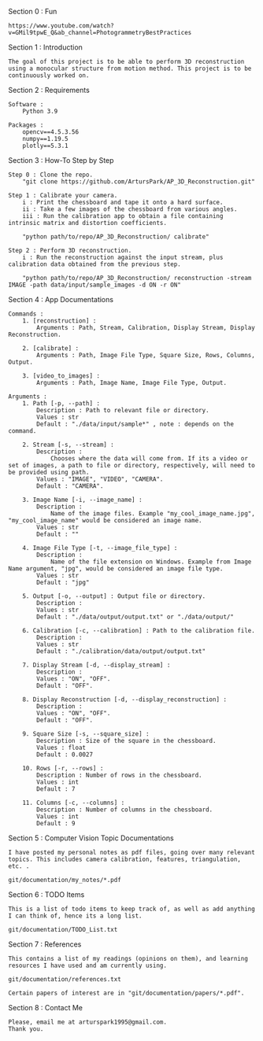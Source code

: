 Section 0 : Fun

    https://www.youtube.com/watch?v=GMil9tpwE_Q&ab_channel=PhotogrammetryBestPractices

Section 1 : Introduction

    The goal of this project is to be able to perform 3D reconstruction using a monocular structure from motion method. This project is to be continuously worked on.

Section 2 : Requirements

    Software :
    	Python 3.9

    Packages :
    	opencv==4.5.3.56
    	numpy==1.19.5
    	plotly==5.3.1

Section 3 : How-To Step by Step

    Step 0 : Clone the repo.
    	"git clone https://github.com/ArtursPark/AP_3D_Reconstruction.git"

    Step 1 : Calibrate your camera.
    	i : Print the chessboard and tape it onto a hard surface.
    	ii : Take a few images of the chessboard from various angles.
    	iii : Run the calibration app to obtain a file containing intrinsic matrix and distortion coefficients.

		"python path/to/repo/AP_3D_Reconstruction/ calibrate"

    Step 2 : Perform 3D reconstruction.
    	i : Run the reconstruction against the input stream, plus calibration data obtained from the previous step.
		
		"python path/to/repo/AP_3D_Reconstruction/ reconstruction -stream IMAGE -path data/input/sample_images -d ON -r ON"

Section 4 : App Documentations

    Commands :
    	1. [reconstruction] :
    		Arguments : Path, Stream, Calibration, Display Stream, Display Reconstruction.

    	2. [calibrate] :
    		Arguments : Path, Image File Type, Square Size, Rows, Columns, Output.

    	3. [video_to_images] :
    		Arguments : Path, Image Name, Image File Type, Output.

    Arguments :
    	1. Path [-p, --path] :
    		Description : Path to relevant file or directory.
    		Values : str
    		Default : "./data/input/sample*" , note : depends on the command.

    	2. Stream [-s, --stream] :
    		Description :
    			Chooses where the data will come from. If its a video or set of images, a path to file or directory, respectively, will need to be provided using path.
    		Values : "IMAGE", "VIDEO", "CAMERA".
    		Default : "CAMERA".

    	3. Image Name [-i, --image_name] :
    		Description :
    			Name of the image files. Example "my_cool_image_name.jpg", "my_cool_image_name" would be considered an image name.
    		Values : str
    		Default : ""

    	4. Image File Type [-t, --image_file_type] :
    		Description :
    			Name of the file extension on Windows. Example from Image Name argument, "jpg", would be considered an image file type.
    		Values : str
    		Default : "jpg"

    	5. Output [-o, --output] : Output file or directory.
    		Description :
    		Values : str
    		Default : "./data/output/output.txt" or "./data/output/"

    	6. Calibration [-c, --calibration] : Path to the calibration file.
    		Description :
    		Values : str
    		Default : "./calibration/data/output/output.txt"

    	7. Display Stream [-d, --display_stream] :
    		Description :
    		Values : "ON", "OFF".
    		Default : "OFF".

    	8. Display Reconstruction [-d, --display_reconstruction] :
    		Description :
    		Values : "ON", "OFF".
    		Default : "OFF".

    	9. Square Size [-s, --square_size] :
    		Description : Size of the square in the chessboard.
    		Values : float
    		Default : 0.0027

    	10. Rows [-r, --rows] :
    		Description : Number of rows in the chessboard.
    		Values : int
    		Default : 7

    	11. Columns [-c, --columns] :
    		Description : Number of columns in the chessboard.
    		Values : int
    		Default : 9

Section 5 : Computer Vision Topic Documentations

    I have posted my personal notes as pdf files, going over many relevant topics. This includes camera calibration, features, triangulation, etc. .

    git/documentation/my_notes/*.pdf

Section 6 : TODO Items

    This is a list of todo items to keep track of, as well as add anything I can think of, hence its a long list.

    git/documentation/TODO_List.txt

Section 7 : References

    This contains a list of my readings (opinions on them), and learning resources I have used and am currently using.

    git/documentation/references.txt

    Certain papers of interest are in "git/documentation/papers/*.pdf".

Section 8 : Contact Me

    Please, email me at arturspark1995@gmail.com.
    Thank you.
